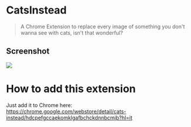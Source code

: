 
# CatsInstead

> A Chrome Extension to replace every image of something you don't wanna see with cats, isn't that wonderful?


## Screenshot

![](https://lh3.googleusercontent.com/NkLJ1il7jikwMNR8RtPWYSnIrGJOdYm15cEw7zOGUL_JkqC8khfO-IExmzk3egvUmCYpGvMigveyb4LZZF76vURS2-M=w640-h400-e365-rj-sc0x00ffffff)

# How to add this extension 
Just add it to Chrome here: 
https://chrome.google.com/webstore/detail/cats-instead/hdcpefgccaekomklgafbchckdnnbcmjb?hl=it
